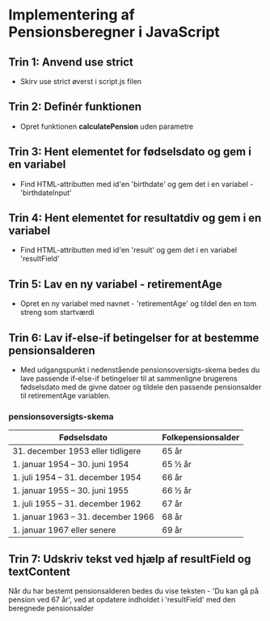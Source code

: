# Implementering af Pensionsberegner i JavaScript

## Trin 1: Anvend use strict
* Skirv use strict øverst i script.js filen

## Trin 2: Definér funktionen 
* Opret funktionen **calculatePension** uden parametre

## Trin 3: Hent elementet for fødselsdato og gem i en variabel
* Find HTML-attributten med id'en 'birthdate' og gem det i en variabel - 'birthdateInput'

## Trin 4: Hent elementet for resultatdiv og gem i en variabel 
* Find HTML-attributten med id'en 'result' og gem det i en variabel 'resultField'

## Trin 5: Lav en ny variabel - retirementAge 
* Opret en ny variabel med navnet - 'retirementAge' og tildel den en tom streng som startværdi


## Trin 6: Lav if-else-if betingelser for at bestemme pensionsalderen
* Med udgangspunkt i nedenstående pensionsoversigts-skema bedes du lave passende if-else-if betingelser til at sammenligne brugerens fødselsdato med de givne datoer og tildele den passende pensionsalder til retirementAge variablen.

### pensionsoversigts-skema 

| Fødselsdato                        | Folkepensionsalder |
|------------------------------------|--------------------|
| 31. december 1953 eller tidligere  | 65 år              |
| 1. januar 1954 – 30. juni 1954     | 65 ½ år            |
| 1. juli 1954 – 31. december 1954   | 66 år              |
| 1. januar 1955 – 30. juni 1955     | 66 ½ år            |
| 1. juli 1955 – 31. december 1962   | 67 år              |
| 1. januar 1963 – 31. december 1966 | 68 år              |
| 1. januar 1967 eller senere        | 69 år              |


## Trin 7: Udskriv tekst ved hjælp af resultField og textContent
Når du har bestemt pensionsalderen bedes du vise teksten - 'Du kan gå på pension ved 67 år', ved at opdatere indholdet i 'resultField' med den beregnede pensionsalder